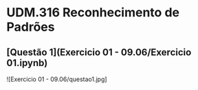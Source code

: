# UDM.316 Reconhecimento de Padrões

## [Questão 1](Exercicio 01 - 09.06/Exercicio 01.ipynb)

![Exercicio 01 - 09.06/questao1.jpg]
